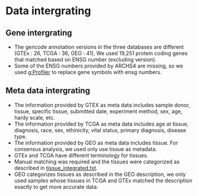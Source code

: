 # Data intergrating

## Gene intergrating

+ The gencode annotation versions in the three databases are different (GTEx : 26, TCGA : 36, GEO : 41), We used 19,251 protein coding genes that matched based on ENSG number (excluding version).
+ Some of the ENSG numbers provided by ARCHS4 are missing, so we used [g:Profiler](https://biit.cs.ut.ee/gprofiler/gost) to replace gene symbols with ensg numbers.

## Meta data intergrating
+ The information provided by GTEX as meta data includes sample donor, tissue, specific tissue, submitted date, experiment method, sex, age, hardy scale, etc.
+ The information provided by TCGA as meta data includes age at tissue, diagnosis, race, sex, ethinicity, vital status, primary diagnosis, disease type.
+ The information provided by GEO as meta data includes tissue. For consensus analysis, we used only use tissue as metadata.
+ GTEx and TCGA have different terminology for tissues.
+ Manual matching was required and the tissues were categorized as described in [tissue_integrated.txt](HUPTA/Codes/Analysis/2_Intergrating_data_and_Normalization/tissue_integrated.txt).  
+ GEO categorizes tissues as described in the GEO description, we only used samples whose tissues in TCGA and GTEx matched the description exactly to get more accurate data.
